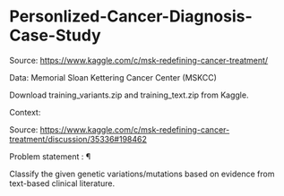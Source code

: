 # Personlized-Cancer-Diagnosis-Case-Study

Source: https://www.kaggle.com/c/msk-redefining-cancer-treatment/ 

Data: Memorial Sloan Kettering Cancer Center (MSKCC)

Download training_variants.zip and training_text.zip from Kaggle.

Context:

Source: https://www.kaggle.com/c/msk-redefining-cancer-treatment/discussion/35336#198462

Problem statement : ¶

Classify the given genetic variations/mutations based on evidence from text-based clinical literature. 

